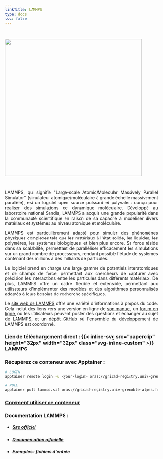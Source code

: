 ```yaml
---
linkTitle: LAMMPS
type: docs
toc: false
---
```


<br/>

<a href="https://www.lammps.org/" target="_blank"><img src="/images/lammps-logo.png" width="450px"></a>

<br/>

<div align="justify">

LAMMPS, qui signifie "Large-scale Atomic/Molecular Massively Parallel Simulator" (simulateur atomique/moléculaire à grande échelle massivement parallèle), est un logiciel open source puissant et polyvalent conçu pour réaliser des simulations de dynamique moléculaire. Développé au laboratoire national Sandia, LAMMPS a acquis une grande popularité dans la communauté scientifique en raison de sa capacité à modéliser divers matériaux et systèmes au niveau atomique et moléculaire.

LAMMPS est particulièrement adapté pour simuler des phénomènes physiques complexes tels que les matériaux à l'état solide, les liquides, les polymères, les systèmes biologiques, et bien plus encore. Sa force réside dans sa scalabilité, permettant de paralléliser efficacement les simulations sur un grand nombre de processeurs, rendant possible l'étude de systèmes contenant des millions à des milliards de particules.

Le logiciel prend en charge une large gamme de potentiels interatomiques et de champs de force, permettant aux chercheurs de capturer avec précision les interactions entre les particules dans différents matériaux. De plus, LAMMPS offre un cadre flexible et extensible, permettant aux utilisateurs d'implémenter des modèles et des algorithmes personnalisés adaptés à leurs besoins de recherche spécifiques.

Le <a href="https://www.lammps.org/" target="_blank">site web de LAMMPS</a> offre une variété d'informations à propos du code. Cela inclut des liens vers une version en ligne de <a href="https://docs.lammps.org/Manual.html" target="_blank">son manuel</a>, un <a href="https://www.lammps.org/forum.html" target="_blank">forum en ligne</a>, où les utilisateurs peuvent poster des questions et échanger au sujet de LAMMPS, et un <a href="https://github.com/lammps/lammps" target="_blank">dépôt GitHub</a> où l'ensemble du développement de LAMMPS est coordonné.

</div>

### Lien de téléchargement direct : {{< inline-svg src="paperclip" height="32px" width="32px" class="svg-inline-custom" >}} LAMMPS

### Récupérez ce conteneur avec Apptainer :

```bash {frame="none"}
# LOGIN
apptainer remote login -u <your-login> oras://gricad-registry.univ-grenoble-alpes.fr

# PULL
apptainer pull lammps.sif oras://gricad-registry.univ-grenoble-alpes.fr/diamond/hugo-files/lammps.sif:latest
```

### <a href="/docs/by-container/lammps">Comment utiliser ce conteneur</a>

### Documentation LAMMPS :

- ##### <a href="https://www.lammps.org/" target="_blank">Site officiel</a>

- ##### <a href="https://docs.lammps.org/" target="_blank">Documentation officielle</a>

- ##### Exemples : fichiers d'entrée